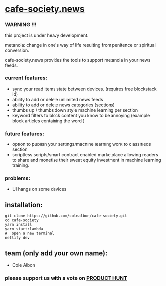# [cafe-society.news](https://cafe-society.news)

### WARNING !!!  
this project is under heavy development.  

metanoia: change in one's way of life resulting from penitence or spiritual conversion.  

cafe-society.news provides the tools to support metanoia in your news feeds.  

### current features:  
- sync your read items state between devices.  (requires free blockstack id)
- ability to add or delete unlimited news feeds
- ability to add or delete news categories (sections)
- thumbs up / thumbs down style machine learning per section
- keyword filters to block content you know to be annoying (example block articles containing the word )

### future features:
- option to publish your settings/machine learning work to classifieds section
- scriptless scripts/smart contract enabled marketplace allowing readers to share and monetize their sweat equity investment in machine learning training.


### problems:
- UI hangs on some devices

## installation:
~~~~
git clone https://github.com/colealbon/cafe-society.git
cd cafe-society
yarn install
yarn start:lambda
#  open a new terminal
netlify dev
~~~~

## team (only add your own name):
- Cole Albon

### please support us with a vote on [PRODUCT HUNT](https://www.producthunt.com/posts/cafe-society)

